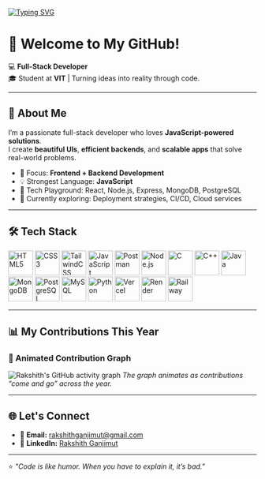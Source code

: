 <!-- Typing SVG Animation -->
[![Typing SVG](https://readme-typing-svg.herokuapp.com?font=Fira+Code&pause=1000&color=38B2AC&width=500&lines=Hi%2C+I'm+Rakshith+Ganjimut;Full-Stack+Developer;JavaScript+Enthusiast;Problem+Solver;Always+Building+Cool+Stuff)](https://git.io/typing-svg)

# 👋 Welcome to My GitHub!

💻 **Full-Stack Developer**  
🎓 Student at **VIT** | Turning ideas into reality through code.

---

## 🚀 About Me
I’m a passionate full-stack developer who loves **JavaScript-powered solutions**.  
I create **beautiful UIs**, **efficient backends**, and **scalable apps** that solve real-world problems.

- 🌟 Focus: **Frontend + Backend Development**  
- 💡 Strongest Language: **JavaScript**  
- 🔧 Tech Playground: React, Node.js, Express, MongoDB, PostgreSQL  
- 🌱 Currently exploring: Deployment strategies, CI/CD, Cloud services  

---

## 🛠 Tech Stack
<p align="left">
  <img src="https://cdn.jsdelivr.net/gh/devicons/devicon/icons/html5/html5-original.svg" height="50" width="50" alt="HTML5" title="HTML5"/>
  <img src="https://cdn.jsdelivr.net/gh/devicons/devicon/icons/css3/css3-original.svg" height="50" width="50" alt="CSS3" title="CSS3"/>
  <img src="https://cdn.jsdelivr.net/gh/devicons/devicon/icons/tailwindcss/tailwindcss-original.svg" height="50" width="50" alt="TailwindCSS" title="TailwindCSS"/>
  <img src="https://cdn.jsdelivr.net/gh/devicons/devicon/icons/javascript/javascript-original.svg" height="50" width="50" alt="JavaScript" title="JavaScript"/>
  <img src="https://cdn.jsdelivr.net/gh/devicons/devicon/icons/postman/postman-original.svg" height="50" width="50" alt="Postman" title="Postman"/>
  <img src="https://cdn.jsdelivr.net/gh/devicons/devicon/icons/nodejs/nodejs-original.svg" height="50" width="50" alt="Node.js" title="Node.js"/>
  <img src="https://cdn.jsdelivr.net/gh/devicons/devicon/icons/c/c-original.svg" height="50" width="50" alt="C" title="C"/>
  <img src="https://cdn.jsdelivr.net/gh/devicons/devicon/icons/cplusplus/cplusplus-original.svg" height="50" width="50" alt="C++" title="C++"/>
  <img src="https://cdn.jsdelivr.net/gh/devicons/devicon/icons/java/java-original.svg" height="50" width="50" alt="Java" title="Java"/>
  <img src="https://cdn.jsdelivr.net/gh/devicons/devicon/icons/mongodb/mongodb-original.svg" height="50" width="50" alt="MongoDB" title="MongoDB"/>
  <img src="https://cdn.jsdelivr.net/gh/devicons/devicon/icons/postgresql/postgresql-original.svg" height="50" width="50" alt="PostgreSQL" title="PostgreSQL"/>
  <img src="https://cdn.jsdelivr.net/gh/devicons/devicon/icons/mysql/mysql-original.svg" height="50" width="50" alt="MySQL" title="MySQL"/>
  <img src="https://cdn.jsdelivr.net/gh/devicons/devicon/icons/python/python-original.svg" height="50" width="50" alt="Python" title="Python"/>
  <img src="https://api.iconify.design/simple-icons/vercel.svg" height="50" width="50" alt="Vercel" title="Vercel"/>
  <img src="https://api.iconify.design/simple-icons/render.svg" height="50" width="50" alt="Render" title="Render"/>
  <img src="https://api.iconify.design/simple-icons/railway.svg" height="50" width="50" alt="Railway" title="Railway"/>
</p>

---

## 📊 My Contributions This Year
### 🎨 Animated Contribution Graph
![Rakshith's GitHub activity graph](https://github-readme-activity-graph.vercel.app/graph?username=Rakshi2609&bg_color=0d1117&color=38B2AC&line=38B2AC&point=FFFFFF&area=true&hide_border=true&custom_title=Rakshith's%20Activity%20Graph)
*The graph animates as contributions “come and go” across the year.*

---

## 🌐 Let's Connect
- 📧 **Email:** [rakshithganjimut@gmail.com](mailto:rakshithganjimut@gmail.com)  
- 💼 **LinkedIn:** [Rakshith Ganjimut](https://www.linkedin.com/in/rakshith-ganjimut-1484a0307)  

---
⭐ _"Code is like humor. When you have to explain it, it’s bad."_
